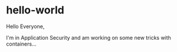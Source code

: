 # hello-world

Hello Everyone,

I'm in Application Security and am working on some new tricks with containers...
